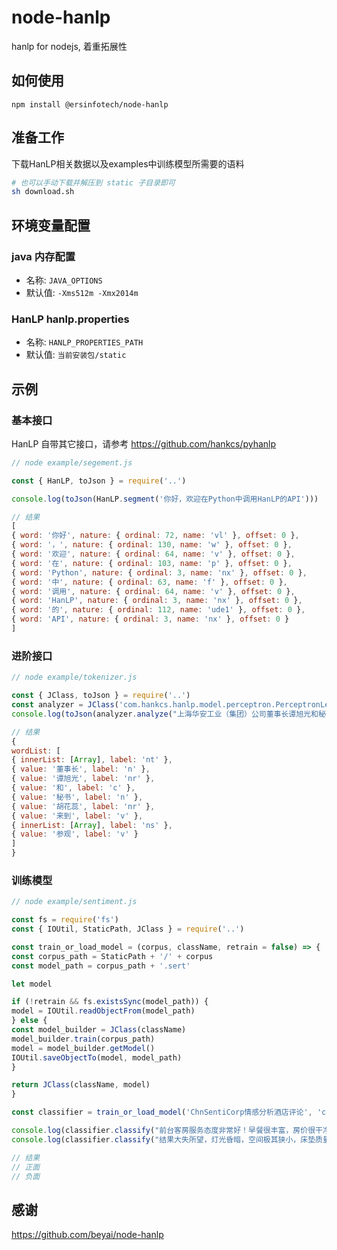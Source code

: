 # node-hanlp

hanlp for nodejs, 着重拓展性

## 如何使用

```
npm install @ersinfotech/node-hanlp
```

## 准备工作

下载HanLP相关数据以及examples中训练模型所需要的语料

```sh
# 也可以手动下载并解压到 static 子目录即可
sh download.sh
```

## 环境变量配置

### java 内存配置

- 名称: `JAVA_OPTIONS`
- 默认值: `-Xms512m -Xmx2014m`

### HanLP hanlp.properties

- 名称: `HANLP_PROPERTIES_PATH`
- 默认值: `当前安装包/static`

## 示例

### 基本接口

HanLP 自带其它接口，请参考 https://github.com/hankcs/pyhanlp

```javascript
// node example/segement.js

const { HanLP, toJson } = require('..')

console.log(toJson(HanLP.segment('你好，欢迎在Python中调用HanLP的API')))

// 结果
[
{ word: '你好', nature: { ordinal: 72, name: 'vl' }, offset: 0 },
{ word: '，', nature: { ordinal: 130, name: 'w' }, offset: 0 },
{ word: '欢迎', nature: { ordinal: 64, name: 'v' }, offset: 0 },
{ word: '在', nature: { ordinal: 103, name: 'p' }, offset: 0 },
{ word: 'Python', nature: { ordinal: 3, name: 'nx' }, offset: 0 },
{ word: '中', nature: { ordinal: 63, name: 'f' }, offset: 0 },
{ word: '调用', nature: { ordinal: 64, name: 'v' }, offset: 0 },
{ word: 'HanLP', nature: { ordinal: 3, name: 'nx' }, offset: 0 },
{ word: '的', nature: { ordinal: 112, name: 'ude1' }, offset: 0 },
{ word: 'API', nature: { ordinal: 3, name: 'nx' }, offset: 0 }
]

```

### 进阶接口

```javascript
// node example/tokenizer.js

const { JClass, toJson } = require('..')
const analyzer = JClass('com.hankcs.hanlp.model.perceptron.PerceptronLexicalAnalyzer')
console.log(toJson(analyzer.analyze("上海华安工业（集团）公司董事长谭旭光和秘书胡花蕊来到美国纽约现代艺术博物馆参观")))

// 结果
{
wordList: [
{ innerList: [Array], label: 'nt' },
{ value: '董事长', label: 'n' },
{ value: '谭旭光', label: 'nr' },
{ value: '和', label: 'c' },
{ value: '秘书', label: 'n' },
{ value: '胡花蕊', label: 'nr' },
{ value: '来到', label: 'v' },
{ innerList: [Array], label: 'ns' },
{ value: '参观', label: 'v' }
]
}
```

### 训练模型

```javascript
// node example/sentiment.js

const fs = require('fs')
const { IOUtil, StaticPath, JClass } = require('..')

const train_or_load_model = (corpus, className, retrain = false) => {
const corpus_path = StaticPath + '/' + corpus
const model_path = corpus_path + '.sert'

let model

if (!retrain && fs.existsSync(model_path)) {
model = IOUtil.readObjectFrom(model_path)
} else {
const model_builder = JClass(className)
model_builder.train(corpus_path)
model = model_builder.getModel()
IOUtil.saveObjectTo(model, model_path)
}

return JClass(className, model)
}

const classifier = train_or_load_model('ChnSentiCorp情感分析酒店评论', 'com.hankcs.hanlp.classification.classifiers.NaiveBayesClassifier')

console.log(classifier.classify("前台客房服务态度非常好！早餐很丰富，房价很干净。再接再厉！"))
console.log(classifier.classify("结果大失所望，灯光昏暗，空间极其狭小，床垫质量恶劣，房间还伴着一股霉味。"))

// 结果
// 正面
// 负面

```

## 感谢

https://github.com/beyai/node-hanlp
